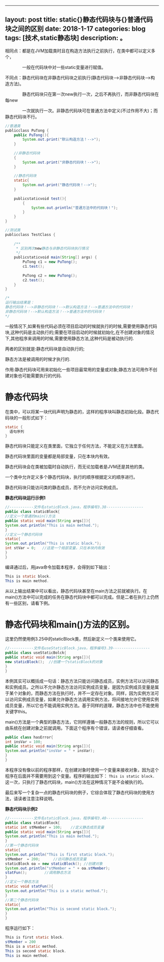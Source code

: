 
---
layout: post
title: static{}静态代码块与{}普通代码块之间的区别
date: 2018-1-17
categories: blog
tags: [技术,static静态块]
description: 。
---

相同点：都是在JVM加载类时且在构造方法执行之前执行，在类中都可以定义多个，

　　　　一般在代码块中对一些static变量进行赋值。

不同点：静态代码块在非静态代码块之前执行(静态代码块—>非静态代码块—>构造方法)。

　　　　静态代码块只在第一次new执行一次，之后不再执行，而非静态代码块在每new

　　　　一次就执行一次。非静态代码块可在普通方法中定义(不过作用不大)；而静态代码块不行。
    
    
```java
//普通类
publicclass PuTong {
    public PuTong(){
        System.out.print("默认构造方法！-->");
    }
    
    //非静态代码块
    {
        System.out.print("非静态代码块！-->");
    }
    
    //静态代码块
    static{
        System.out.print("静态代码块！-->");
    }
    
    publicstaticvoid test(){
        {
            System.out.println("普通方法中的代码块！");
        }
    }
}

//测试类
publicclass TestClass {
    
    /**
     * 区别两次new静态与非静态代码块执行情况
     */
    publicstaticvoid main(String[] args) {
        PuTong c1 = new PuTong();
        c1.test();
        
        PuTong c2 = new PuTong();
        c2.test();
    }
}

/*
运行输出结果是：
静态代码块！-->非静态代码块！-->默认构造方法！-->普通方法中的代码块！
非静态代码块！-->默认构造方法！-->普通方法中的代码块！
*/
```

一般情况下,如果有些代码必须在项目启动的时候就执行的时候,需要使用静态代码块,这种代码是主动执行的;需要在项目启动的时候就初始化,在不创建对象的情况下,其他程序来调用的时候,需要使用静态方法,这种代码是被动执行的.

 

两者的区别就是:静态代码块是自动执行的;

静态方法是被调用的时候才执行的.

 

作用:静态代码块可用来初始化一些项目最常用的变量或对象;静态方法可用作不创建对象也可能需要执行的代码.


# 静态代码块
在类中，可以将某一块代码声明为静态的，这样的程序块叫静态初始化段。静态代码块的一般形式如下：
```java
static {
  语句序列
}
```
静态代码块只能定义在类里面，它独立于任何方法，不能定义在方法里面。

静态代码块里面的变量都是局部变量，只在本块内有效。

静态代码块会在类被加载时自动执行，而无论加载者是JVM还是其他的类。

一个类中允许定义多个静态代码块，执行的顺序根据定义的顺序进行。

静态代码块只能访问类的静态成员，而不允许访问实例成员。

**静态代码块运行示例1**
```java
//-----------文件名staticBlock.java，程序编号3.38-----------------
public class staticBlock{
//定义一个普通的main()方法
public static void main(String args[]){
System.out.println("This is main method.");  
}
//定义一个静态代码块
static{
System.out.println("This is static block.");
int stVar = 0;   //这是一个局部变量，只在本块内有效
}
}
```
编译通过后，用java命令加载本程序，会得到如下输出：
```java
This is static block.
This is main method.
```
从以上输出结果中可以看出，静态代码块甚至在main方法之前就被执行。在main()方法中可以完成的任务在静态代码块中都可以完成。但是二者在执行上仍然有一些区别，请看下例。

# 静态代码块和main()方法的区别。
这里仍然使用例3.25中的staticBlock类，然后新定义一个类来使用它。
```java
//-----------文件名useStaticBlock.java，程序编号3.39-----------------
public class useStaticBolck{
public static void main(String args[]){
new staticBlock();  //创建一个staticBlock的对象
}
}
```

本例其实可以概括成一句话：静态方法只能访问静态成员，实例方法可以访问静态和实例成员。之所以不允许静态方法访问实例成员变量，是因为实例成员变量是属于某个对象的，而静态方法在执行时，并不一定存在对象。同样，因为实例方法可以访问实例成员变量，如果允许静态方法调用实例方法，将间接地允许它使用实例成员变量，所以它也不能调用实例方法。基于同样的道理，静态方法中也不能使用关键字this。

main()方法是一个典型的静态方法，它同样遵循一般静态方法的规则，所以它可以由系统在创建对象之前就调用。下面这个程序有个错误，请读者仔细查看。
```java
public class hasError{
int insVar = 100;
public static void main(String args[]){
System.out.println("insVar = " + insVar);
}
}
```
本程序没有像以前的程序那样，在创建对象时使用一个变量来接收对象，因为这个程序在后面并不需要用到这个变量。程序的输出如下：
`This is static block.`
这一次，只执行了静态代码块，main()方法在这种情况下是不会被执行的。

最后来写一个复杂一点的静态代码块的例子，它综合体现了静态代码块的使用方法，请读者注意注释说明。

**静态代码块示例2**

```java
//-----------文件名staticBlock.java，程序编号3.40-----------------
public class staticBlock{
static int stMember = 100;    //定义静态成员变量
public static void main(String args[]){
System.out.println("This is main method.");
}
//第一个静态代码块
static{
System.out.println("This is first static block.");
stMember  = 200;      //访问静态成员变量
staticBlock oa = new staticBlock(); //创建对象
System.out.println("stMember = " + oa.stMember);
statFun();        //调用静态方法
}
//定义一个静态方法
static void statFun(){
System.out.println("This is a static method.");
} 
//第二个静态代码块
static{
System.out.println("This is second static block.");
}
}
```
程序运行如下：
```java
This is first static block.
stMember = 200
This is a static method.
This is second static block.
This is main method.
```
